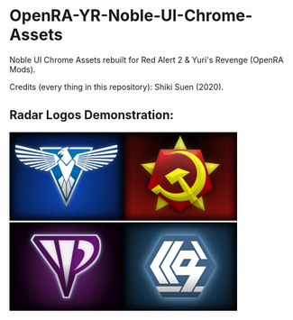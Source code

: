 # OpenRA-YR-Noble-UI-Chrome-Assets
Noble UI Chrome Assets rebuilt for Red Alert 2 &amp; Yuri's Revenge (OpenRA Mods).

Credits (every thing in this repository): Shiki Suen (2020).

Radar Logos Demonstration:
-------
<img src="https://github.com/ShikiSuen/OpenRA-YR-Noble-UI-Chrome-Assets/blob/master/RadarLogos/4x/AlliedRadarLogo.png?raw=true" width="202" height="157" /><img src="https://github.com/ShikiSuen/OpenRA-YR-Noble-UI-Chrome-Assets/blob/master/RadarLogos/4x/SovietRadarLogo.png?raw=true" width="202" height="157" /><img src="https://github.com/ShikiSuen/OpenRA-YR-Noble-UI-Chrome-Assets/blob/master/RadarLogos/4x/YuriRadarLogo.png?raw=true" width="202" height="157" /><img src="https://github.com/ShikiSuen/OpenRA-YR-Noble-UI-Chrome-Assets/blob/master/RadarLogos/4x/CoalitionRadarLogo.png?raw=true" width="202" height="157" />
